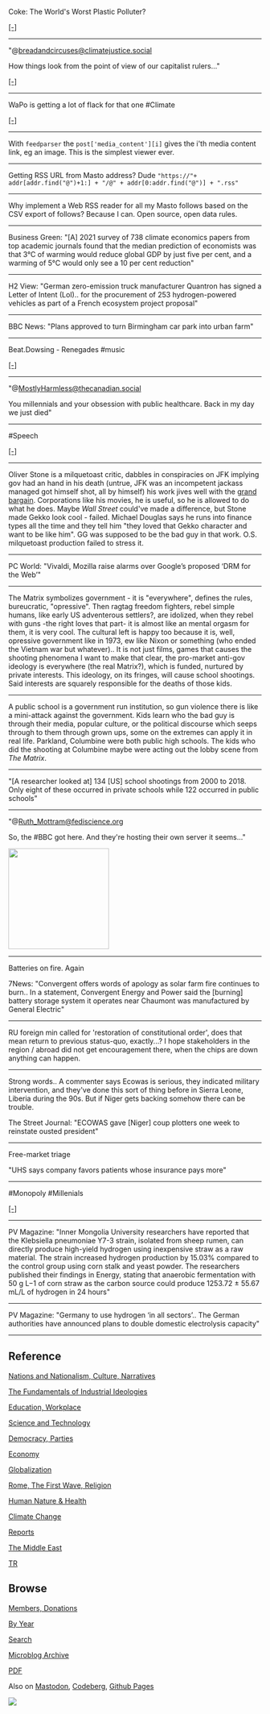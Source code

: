 
Coke: The World's Worst Plastic Polluter?

[[-]](https://youtu.be/Va0o-wmW2fQ)

---

"@breadandcircuses@climatejustice.social

How things look from the point of view of our capitalist rulers…"

[[-]](https://climatejustice.social/system/media_attachments/files/110/792/871/677/133/094/original/7b1e5dfb29a4ecbd.jpeg)

---

WaPo is getting a lot of flack for that one \#Climate

[[-]](https://cdn.masto.host/medmastodoncom/media_attachments/files/110/804/762/574/299/223/small/6a81a542da9cd64d.png)

---

With `feedparser` the `post['media_content'][i]` gives the i'th media
content link, eg an image. This is the simplest viewer ever.

---

Getting RSS URL from Masto address? Dude `"https://"+ addr[addr.find("@")+1:] + "/@" + addr[0:addr.find("@")] + ".rss"`

---

Why implement a Web RSS reader for all my Masto follows based on the
CSV export of follows? Because I can. Open source, open data rules.

---

Business Green: "[A] 2021 survey of 738 climate economics papers from
top academic journals found that the median prediction of economists
was that 3°C of warming would reduce global GDP by just five per cent,
and a warming of 5°C would only see a 10 per cent reduction"

---

H2 View: "German zero-emission truck manufacturer Quantron has signed
a Letter of Intent (LoI).. for the procurement of 253 hydrogen-powered
vehicles as part of a French ecosystem project proposal"

---

BBC News: "Plans approved to turn Birmingham car park into urban farm"

---

Beat.Dowsing - Renegades \#music

[[-]](https://youtu.be/Y-uyCcHJuFc)

---


"@MostlyHarmless@thecanadian.social

You millennials and your obsession with public healthcare. Back in my
day we just died"

---

\#Speech

[[-]](https://cdn.fosstodon.org/cache/media_attachments/files/110/790/486/190/299/967/original/1a9f8e3494bee274.jpg)

---

Oliver Stone is a milquetoast critic, dabbles in conspiracies on JFK
implying gov had an hand in his death (untrue, JFK was an incompetent
jackass managed got himself shot, all by himself) his work jives well with
the [grand bargain](2023/06/evil-geniuses.html#bargain). Corporations
like his movies, he is useful, so he is allowed to do what he
does. Maybe *Wall Street* could've made a difference, but Stone made
Gekko look cool - failed. Michael Douglas says he runs into finance
types all the time and they tell him "they loved that Gekko character
and want to be like him". GG was supposed to be the bad guy in that
work. O.S.  milquetoast production failed to stress it.

---

PC World: "Vivaldi, Mozilla raise alarms over Google’s proposed ‘DRM
for the Web’"

---

The Matrix symbolizes government - it is "everywhere", defines the
rules, bureucratic, "opressive".  Then ragtag freedom fighters, rebel
simple humans, like early US adventerous settlers?, are idolized, when
they rebel with guns -the right loves that part- it is almost like an
mental orgasm for them, it is very cool. The cultural left is happy
too because it is, well, opressive government like in 1973, ew like
Nixon or something (who ended the Vietnam war but whatever).. It is
not just films, games that causes the shooting phenomena I want to
make that clear, the pro-market anti-gov ideology is everywhere (the
real Matrix?), which is funded, nurtured by private interests. This
ideology, on its fringes, will cause school shootings. Said interests
are squarely responsible for the deaths of those kids.

---

A public school is a government run institution, so gun violence there
is like a mini-attack against the government. Kids learn who the bad
guy is through their media, popular culture, or the political
discourse which seeps through to them through grown ups, some on the
extremes can apply it in real life. Parkland, Columbine were both
public high schools. The kids who did the shooting at Columbine maybe
were acting out the lobby scene from *The Matrix*.

---

"[A researcher looked at] 134 [US] school shootings from 2000 to 2018.
Only eight of these occurred in private schools while 122
occurred in public schools"

---

"@Ruth_Mottram@fediscience.org

So, the \#BBC got here. And they're hosting their own server it seems..."

<img width='200' src='https://a.mindlycdn.com/media_attachments/files/110/809/537/265/480/945/original/ff25f1c482b8f6d0.jpeg'/> 

---

Batteries on fire. Again

7News: "Convergent offers words of apology as solar farm fire
continues to burn..  In a statement, Convergent Energy and Power said
the [burning] battery storage system it operates near Chaumont was
manufactured by General Electric"

---

RU foreign min called for 'restoration of constitutional order', does
that mean return to previous status-quo, exactly...? I hope
stakeholders in the region / abroad did not get encouragement there,
when the chips are down anything can happen.

---

Strong words.. A commenter says Ecowas is serious, they indicated
military intervention, and they've done this sort of thing before in
Sierra Leone, Liberia during the 90s. But if Niger gets backing
somehow there can be trouble.

The Street Journal: "ECOWAS gave [Niger] coup plotters one week to
reinstate ousted president"

---

Free-market triage

"UHS says company favors patients whose insurance pays more"

---

\#Monopoly \#Millenials

[[-]](https://thecanadian.social/system/media_attachments/files/110/792/304/943/897/724/small/0fcfb83a35179e34.jpg)

---

PV Magazine: "Inner Mongolia University researchers have reported that
the Klebsiella pneumoniae Y7-3 strain, isolated from sheep rumen, can
directly produce high-yield hydrogen using inexpensive straw as a raw
material. The strain increased hydrogen production by 15.03% compared
to the control group using corn stalk and yeast powder. The
researchers published their findings in Energy, stating that anaerobic
fermentation with 50 g L−1 of corn straw as the carbon source could
produce 1253.72 ± 55.67 mL/L of hydrogen in 24 hours"

---

PV Magazine: "Germany to use hydrogen ‘in all sectors’.. The German
authorities have announced plans to double domestic electrolysis
capacity"

---

## Reference

[Nations and Nationalism, Culture, Narratives](0119/2013/02/nations-and-nationalism.html)

[The Fundamentals of Industrial Ideologies](0119/2011/04/fundamentals-of-industrial-ideologies.html)

[Education, Workplace](0119/2017/09/education-workplace.html)

[Science and Technology](0119/2018/09/science-technology.html)

[Democracy, Parties](0119/2016/11/democracy.html)

[Economy](2021/01/economy.html)

[Globalization](0119/2018/09/globalization.html)

[Rome, The First Wave, Religion](0119/2017/12/rome.html)

[Human Nature & Health](2020/07/human-nature.html)

[Climate Change](2022/01/climate.html)

[Reports](2021/01/reports.html)

[The Middle East](0119/2019/07/middleeast.html)

[TR](../tr/index.html)

## Browse

[Members, Donations](2022/08/members.html)

[By Year](years.html)

[Search](search.html)

[Microblog Archive](mbl/index.html)

[PDF](https://drive.google.com/uc?export=view&id=1FSi-1MnqXVq_PVTEXzzflwN8-7h92N_R)

Also on 
[Mastodon](https://fosstodon.org/@muratk5n),
[Codeberg](https://muratk5n.codeberg.page/en/),
[Github Pages](https://muratk5n.github.io/thirdwave/en/)

<img src='https://drive.google.com/uc?export=view&id=1zsIeciFSvlr-sWB84Tc0mfZ_NYqn9VQx'/> 


